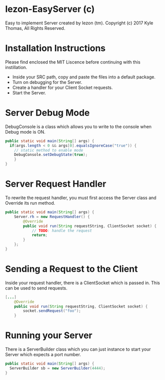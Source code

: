 # Iezon-EasyServer (c)
Easy to implement Server created by Iezon (tm). Copyright (c) 2017 Kyle Thomas, All Rights Reserved.

# Installation Instructions
Please find enclosed the MIT Liscence before continuing with this instillation.

- Inside your SRC path, copy and paste the files into a default package.
- Turn on debugging for the Server.
- Create a handler for your Client Socket requests.
- Start the Server.

# Server Debug Mode
DebugConsole is a class which allows you to write to the console when Debug mode is ON.

```java
public static void main(String[] args) {
  if(args.length < 0 && args[0].equalsIgnoreCase("true")) {
    // static method to enable mode
    DebugConsole.setDebugState(true);
	}
}
```

# Server Request Handler
To rewrite the request handler, you must first access the Server class and Override its run method.

```java
public static void main(String[] args) {
	Server.rh = new RequestHandler() {
		@Override
		public void run(String requestString, ClientSocket socket) {
			// TODO: handle the request
			return;
		}
	};
}
```

# Sending a Request to the Client
Inside your request handler, there is a ClientSocket which is passed in. This can be used to send requests.

```java
[...]
	@Override
	public void run(String requestString, ClientSocket socket) {
		socket.sendRequest("foo");
	}
```

# Running your Server
There is a ServerBuilder class which you can just instance to start your Server which expects a port number.

```java
public static void main(String[] args) {
  ServerBuilder sb = new ServerBuilder(4444);
}
```
